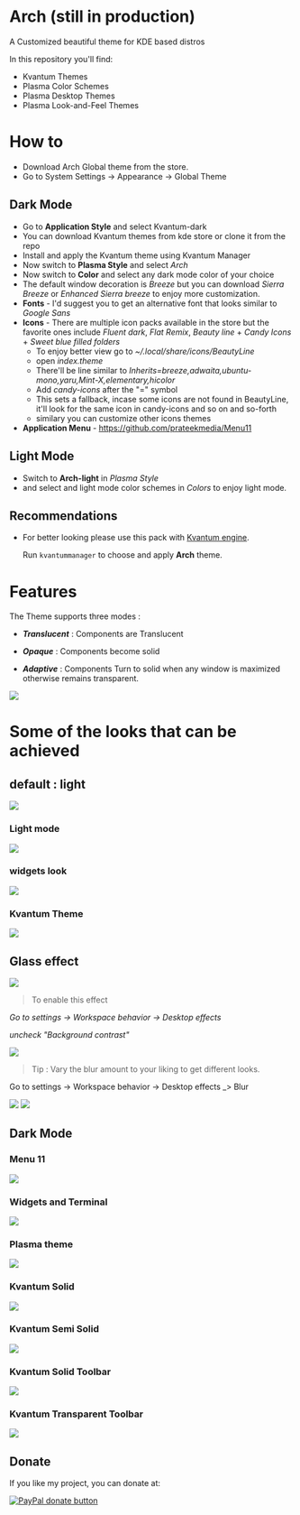 # Arch (still in production)
A Customized beautiful theme for KDE based distros


In this repository you'll find:

- Kvantum Themes
- Plasma Color Schemes
- Plasma Desktop Themes
- Plasma Look-and-Feel Themes


# How to 

- Download Arch Global theme from the store.
- Go to System Settings -> Appearance -> Global Theme

## Dark Mode 

- Go to **Application Style** and select Kvantum-dark
- You can download Kvantum themes from kde store or clone it from  the repo
- Install and apply the Kvantum theme using Kvantum Manager 
- Now switch to **Plasma Style**  and select *Arch*
- Now switch to **Color**  and select any dark mode color of your choice 
- The default window decoration is *Breeze* but you can download *Sierra Breeze* or *Enhanced Sierra breeze* to enjoy more customization.
- **Fonts** - I'd suggest you to get an alternative font that looks similar to *Google Sans*
- **Icons** - There are multiple icon packs available in the store but the favorite ones include *Fluent dark*, *Flat Remix*, *Beauty line* + *Candy Icons* + *Sweet blue filled folders*
    - To enjoy better view go to  *~/.local/share/icons/BeautyLine*
    - open *index.theme*  
    - There'll be line similar to *Inherits=breeze,adwaita,ubuntu-mono,yaru,Mint-X,elementary,hicolor*
    - Add *candy-icons* after the "=" symbol
    - This sets a fallback, incase some icons are not found in BeautyLine, it'll look for the same icon in candy-icons and so on and so-forth
    - similary you can customize other icons themes
- **Application Menu** - https://github.com/prateekmedia/Menu11 


## Light Mode 
- Switch to **Arch-light** in *Plasma Style* 
- and select and light mode color schemes in *Colors* to enjoy light mode.

## Recommendations

- For better looking please use this pack with [Kvantum engine](https://github.com/tsujan/Kvantum/tree/master/Kvantum).

  Run `kvantummanager` to choose and apply **Arch** theme.


# Features
The Theme supports three modes : 

- ***Translucent*** : Components are Translucent

- ***Opaque*** : Components become solid

- ***Adaptive*** : Components Turn to solid when any window is maximized otherwise remains transparent.

<img src="https://raw.githubusercontent.com/rkstrdee/Arch/main/Screenshots/Arch-light-adaptive.png">  

# Some of the looks that can be achieved

## default : light
<img src="https://github.com/rkstrdee/Arch/blob/main/Screenshots/Arch-light-breeze.png">  

### Light mode
<img src="https://github.com/rkstrdee/Arch/blob/main/Screenshots/Arch-light-white.png">  

### widgets look
<img src="https://github.com/rkstrdee/Arch/blob/main/Screenshots/Arch-light-widgets.png">  

### Kvantum Theme
<img src="https://github.com/rkstrdee/Arch/blob/main/Screenshots/Arch-light-window.png">  

## Glass effect
<img src="https://github.com/rkstrdee/Arch/blob/main/Screenshots/Arch-light.png">

> To enable this effect 

*Go to settings -> Workspace behavior -> Desktop effects* 

*uncheck "Background contrast"*

<img src="https://github.com/rkstrdee/Arch/blob/main/Screenshots/arch_glass_look_1.png">

> Tip : Vary the blur amount to your liking to get different looks.


Go to settings -> Workspace behavior -> Desktop effects _> Blur

<img src="https://github.com/rkstrdee/Arch/blob/main/Screenshots/arch_glass_look_2.png">

<img src="https://github.com/rkstrdee/Arch/blob/main/Screenshots/arch_glass_look_3.png">



## Dark Mode

### Menu 11
<img src="https://github.com/rkstrdee/Arch/blob/main/Screenshots/arch_dark_menu11.png">

### Widgets and Terminal
<img src="https://github.com/rkstrdee/Arch/blob/main/Screenshots/arch_dark_look_1.png">

### Plasma theme 
<img src="https://github.com/rkstrdee/Arch/blob/main/Screenshots/arch_dark_look_2.png">

### Kvantum Solid
<img src="https://github.com/rkstrdee/Arch/blob/main/Kvantum/Screenshots/Arch-solid.png">

### Kvantum Semi Solid
<img src="https://github.com/rkstrdee/Arch/blob/main/Screenshots/Arch-semi-solid.png">

### Kvantum Solid Toolbar
<img src="https://github.com/rkstrdee/Arch/blob/main/Kvantum/Screenshots/Arch-solid-toolbar.png">

### Kvantum Transparent Toolbar
<img src="https://github.com/rkstrdee/Arch/blob/main/Kvantum/Screenshots/Arch-transparent-toolbar.png">



## Donate

If you like my project, you can donate at:

<span class="paypal"><a href="https://www.paypal.me/rkstrdee" title="Donate to this project using Paypal"><img src="https://www.paypalobjects.com/webstatic/mktg/Logo/pp-logo-100px.png" alt="PayPal donate button" /></a></span>